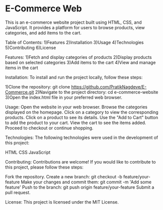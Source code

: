 # E-Commerce Web

This is an e-commerce website project built using HTML, CSS, and JavaScript. It provides a platform for users to browse products, view categories, and add items to the cart.

Table of Contents:
1)Features
2)Installation
3)Usage
4)Technologies
5)Contributing
6)License

Features:
1)Fetch and display categories of products
2)Display products based on selected categories
3)Add items to the cart
4)View and manage items in the cart

Installation:
To install and run the project locally, follow these steps:

1)Clone the repository: git clone https://github.com/PratikNagdeve/E-Commerce.git
2)Navigate to the project directory: cd e-commerce-website
3)Open the index.html file in your preferred web browser.

Usage:
Open the website in your web browser.
Browse the categories displayed on the homepage.
Click on a category to view the corresponding products.
Click on a product to see its details.
Use the "Add to Cart" button to add the product to your cart.
View the cart to see the items added.
Proceed to checkout or continue shopping.

Technologies:
The following technologies were used in the development of this project:

HTML
CSS
JavaScript

Contributing:
Contributions are welcome! If you would like to contribute to this project, please follow these steps:

Fork the repository.
Create a new branch: git checkout -b feature/your-feature
Make your changes and commit them: git commit -m 'Add some feature'
Push to the branch: git push origin feature/your-feature
Submit a pull request.

License:
This project is licensed under the MIT License.
